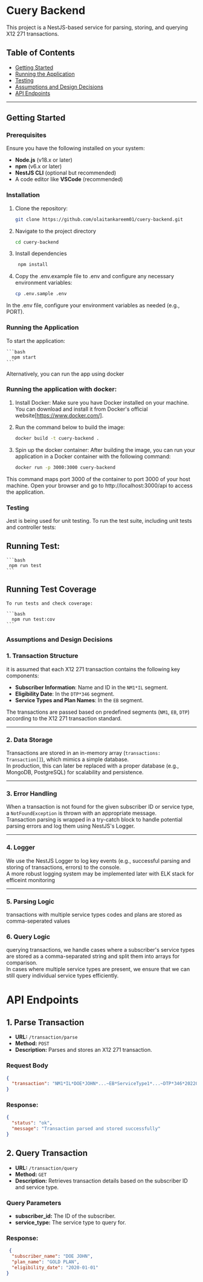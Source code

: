 # Cuery Backend

This project is a NestJS-based service for parsing, storing, and querying X12 271 transactions.

## Table of Contents

- [Getting Started](#getting-started)
- [Running the Application](#running-the-application)
- [Testing](#testing)
- [Assumptions and Design Decisions](#assumptions-and-design-decisions)
- [API Endpoints](#api-endpoints)

---

## Getting Started

### Prerequisites

Ensure you have the following installed on your system:

- **Node.js** (v18.x or later)
- **npm** (v6.x or later)
- **NestJS CLI** (optional but recommended)
- A code editor like **VSCode** (recommended)

### Installation

1. Clone the repository:

   ```bash
   git clone https://github.com/olaitankareem01/cuery-backend.git

2. Navigate to the project directory
   
   ```bash
   cd cuery-backend
   ```
3. Install dependencies

    ```bash 
     npm install
4. Copy the .env.example file to .env and configure any necessary environment variables:

    ```bash
    cp .env.sample .env
  In the .env file, configure your environment variables as needed (e.g., PORT).

### Running the Application

  To start the application:

    ```bash
      npm start
    ```
  Alternatively, you can run the app using docker
### Running the application with docker:
1. Install Docker: Make sure you have Docker installed on your machine. You can download and install it from Docker's official website[https://www.docker.com/].

2. Run the command below to build the image:

   ```bash
   docker build -t cuery-backend .
   ```
3. Spin up the docker container: 
   After building the image, you can run your application in a Docker container with the following command:
   ```bash
   docker run -p 3000:3000 cuery-backend
   ```
  This command maps port 3000 of the container to port 3000 of your host machine. 
  Open your browser and go to http://localhost:3000/api to access the application.

### Testing
  Jest is being used for unit testing. To run the test suite, including unit tests and controller tests:

  ## Running Test:
    ```bash
     npm run test
    ```
  ## Running Test Coverage
    To run tests and check coverage:

    ```bash
      npm run test:cov
    ```
### Assumptions and Design Decisions

### 1. Transaction Structure
it is assumed that each X12 271 transaction contains the following key components:

- **Subscriber Information**: Name and ID in the `NM1*IL` segment.
- **Eligibility Date**: In the `DTP*346` segment.
- **Service Types and Plan Names**: In the `EB` segment.

The transactions are passed based on predefined segments (`NM1`, `EB`, `DTP`) according to the X12 271 transaction standard.

---

### 2. Data Storage
Transactions are stored in an in-memory array (`transactions: Transaction[]`), which mimics a simple database.  
In production, this can later be replaced with a proper database (e.g., MongoDB, PostgreSQL) for scalability and persistence.

---

### 3. Error Handling
When a transaction is not found for the given subscriber ID or service type, a `NotFoundException` is thrown with an appropriate message.  
Transaction parsing is wrapped in a try-catch block to handle potential parsing errors and log them using NestJS's Logger.

---

### 4. Logger
We use the NestJS Logger to log key events (e.g., successful parsing and storing of transactions, errors) to the console.  
A more robust logging system may be implemented later with ELK stack for efficeint monitoring 

---

### 5. Parsing Logic
transactions with multiple service types codes and plans are stored as comma-seperated values

### 6. Query Logic
querying transactions, we handle cases where a subscriber's service types are stored as a comma-separated string and split them into arrays for comparison.  
In cases where multiple service types are present, we ensure that we can still query individual service types efficiently.

# API Endpoints

## 1. Parse Transaction

- **URL:** `/transaction/parse`
- **Method:** `POST`
- **Description:** Parses and stores an X12 271 transaction.

### Request Body
```json
{
  "transaction": "NM1*IL*DOE*JOHN*...~EB*ServiceType1*...~DTP*346*20220101"
}
```
### Response:
```json
{ 
  "status": "ok",
  "message": "Transaction parsed and stored successfully"
}
```
## 2. Query Transaction

- **URL:** `/transaction/query`
- **Method:** `GET`
- **Description:** Retrieves transaction details based on the subscriber ID and service type.

### Query Parameters
- **subscriber_id:** The ID of the subscriber.
- **service_type:** The service type to query for.

### Response:
```json
 {
  "subscriber_name": "DOE JOHN",
  "plan_name": "GOLD PLAN",
  "eligibility_date": "2020-01-01"
}
```

        
